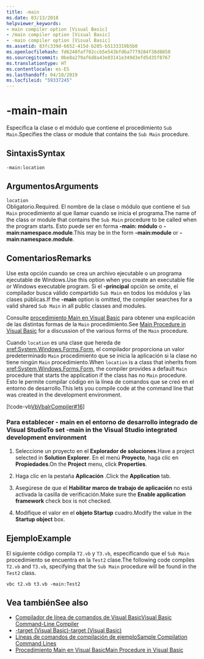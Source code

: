 ```yaml
---
title: -main
ms.date: 03/13/2018
helpviewer_keywords:
- main compiler option [Visual Basic]
- /main compiler option [Visual Basic]
- -main compiler option [Visual Basic]
ms.assetid: 83fc339d-6652-415d-b205-b5133319b5b0
ms.openlocfilehash: fd6240faf702ccb5e543bfd6a7779284f38d8850
ms.sourcegitcommit: 0be8a279af6d8a43e03141e349d3efd5d35f8767
ms.translationtype: HT
ms.contentlocale: es-ES
ms.lasthandoff: 04/18/2019
ms.locfileid: "59337245"
---
```

# <a name="-main"></a><span data-ttu-id="1f8d3-102">-main</span><span class="sxs-lookup"><span data-stu-id="1f8d3-102">-main</span></span>
<span data-ttu-id="1f8d3-103">Especifica la clase o el módulo que contiene el procedimiento `Sub Main`.</span><span class="sxs-lookup"><span data-stu-id="1f8d3-103">Specifies the class or module that contains the `Sub Main` procedure.</span></span>  
  
## <a name="syntax"></a><span data-ttu-id="1f8d3-104">Sintaxis</span><span class="sxs-lookup"><span data-stu-id="1f8d3-104">Syntax</span></span>  
  
```  
-main:location  
```  
  
## <a name="arguments"></a><span data-ttu-id="1f8d3-105">Argumentos</span><span class="sxs-lookup"><span data-stu-id="1f8d3-105">Arguments</span></span>  
 `location`  
 <span data-ttu-id="1f8d3-106">Obligatorio.</span><span class="sxs-lookup"><span data-stu-id="1f8d3-106">Required.</span></span> <span data-ttu-id="1f8d3-107">El nombre de la clase o módulo que contiene el `Sub Main` procedimiento al que llamar cuando se inicia el programa.</span><span class="sxs-lookup"><span data-stu-id="1f8d3-107">The name of the class or module that contains the `Sub Main` procedure to be called when the program starts.</span></span> <span data-ttu-id="1f8d3-108">Esto puede ser en forma **-main: módulo** o **-main:namespace.module**.</span><span class="sxs-lookup"><span data-stu-id="1f8d3-108">This may be in the form **-main:module** or **-main:namespace.module**.</span></span>  
  
## <a name="remarks"></a><span data-ttu-id="1f8d3-109">Comentarios</span><span class="sxs-lookup"><span data-stu-id="1f8d3-109">Remarks</span></span>  
 <span data-ttu-id="1f8d3-110">Use esta opción cuando se crea un archivo ejecutable o un programa ejecutable de Windows.</span><span class="sxs-lookup"><span data-stu-id="1f8d3-110">Use this option when you create an executable file or Windows executable program.</span></span> <span data-ttu-id="1f8d3-111">Si el **-principal** opción se omite, el compilador busca válido compartido `Sub Main` en todos los módulos y las clases públicas.</span><span class="sxs-lookup"><span data-stu-id="1f8d3-111">If the **-main** option is omitted, the compiler searches for a valid shared `Sub Main` in all public classes and modules.</span></span>  
  
 <span data-ttu-id="1f8d3-112">Consulte [procedimiento Main en Visual Basic](../../../visual-basic/programming-guide/program-structure/main-procedure.md) para obtener una explicación de las distintas formas de la `Main` procedimiento.</span><span class="sxs-lookup"><span data-stu-id="1f8d3-112">See [Main Procedure in Visual Basic](../../../visual-basic/programming-guide/program-structure/main-procedure.md) for a discussion of the various forms of the `Main` procedure.</span></span>  
  
 <span data-ttu-id="1f8d3-113">Cuando `location` es una clase que hereda de <xref:System.Windows.Forms.Form>, el compilador proporciona un valor predeterminado `Main` procedimiento que se inicia la aplicación si la clase no tiene ningún `Main` procedimiento.</span><span class="sxs-lookup"><span data-stu-id="1f8d3-113">When `location` is a class that inherits from <xref:System.Windows.Forms.Form>, the compiler provides a default `Main` procedure that starts the application if the class has no `Main` procedure.</span></span> <span data-ttu-id="1f8d3-114">Esto le permite compilar código en la línea de comandos que se creó en el entorno de desarrollo.</span><span class="sxs-lookup"><span data-stu-id="1f8d3-114">This lets you compile code at the command line that was created in the development environment.</span></span>  
  
 [!code-vb[VbVbalrCompiler#16](~/samples/snippets/visualbasic/VS_Snippets_VBCSharp/VbVbalrCompiler/VB/Class1.vb#16)]  
  
### <a name="to-set--main-in-the-visual-studio-integrated-development-environment"></a><span data-ttu-id="1f8d3-115">Para establecer - main en el entorno de desarrollo integrado de Visual Studio</span><span class="sxs-lookup"><span data-stu-id="1f8d3-115">To set -main in the Visual Studio integrated development environment</span></span>  
  
1. <span data-ttu-id="1f8d3-116">Seleccione un proyecto en el **Explorador de soluciones**.</span><span class="sxs-lookup"><span data-stu-id="1f8d3-116">Have a project selected in **Solution Explorer**.</span></span> <span data-ttu-id="1f8d3-117">En el menú **Proyecto**, haga clic en **Propiedades**.</span><span class="sxs-lookup"><span data-stu-id="1f8d3-117">On the **Project** menu, click **Properties**.</span></span>  
  
2. <span data-ttu-id="1f8d3-118">Haga clic en la pestaña **Aplicación** .</span><span class="sxs-lookup"><span data-stu-id="1f8d3-118">Click the **Application** tab.</span></span>  
  
3. <span data-ttu-id="1f8d3-119">Asegúrese de que el **Habilitar marco de trabajo de aplicación** no está activada la casilla de verificación.</span><span class="sxs-lookup"><span data-stu-id="1f8d3-119">Make sure the **Enable application framework** check box is not checked.</span></span>  
  
4. <span data-ttu-id="1f8d3-120">Modifique el valor en el **objeto Startup** cuadro.</span><span class="sxs-lookup"><span data-stu-id="1f8d3-120">Modify the value in the **Startup object** box.</span></span>  
  
## <a name="example"></a><span data-ttu-id="1f8d3-121">Ejemplo</span><span class="sxs-lookup"><span data-stu-id="1f8d3-121">Example</span></span>  
 <span data-ttu-id="1f8d3-122">El siguiente código compila `T2.vb` y `T3.vb`, especificando que el `Sub Main` procedimiento se encuentra en la `Test2` clase.</span><span class="sxs-lookup"><span data-stu-id="1f8d3-122">The following code compiles `T2.vb` and `T3.vb`, specifying that the `Sub Main` procedure will be found in the `Test2` class.</span></span>  
  
```console
vbc t2.vb t3.vb -main:Test2  
```  
  
## <a name="see-also"></a><span data-ttu-id="1f8d3-123">Vea también</span><span class="sxs-lookup"><span data-stu-id="1f8d3-123">See also</span></span>

- [<span data-ttu-id="1f8d3-124">Compilador de línea de comandos de Visual Basic</span><span class="sxs-lookup"><span data-stu-id="1f8d3-124">Visual Basic Command-Line Compiler</span></span>](../../../visual-basic/reference/command-line-compiler/index.md)
- [<span data-ttu-id="1f8d3-125">-target (Visual Basic)</span><span class="sxs-lookup"><span data-stu-id="1f8d3-125">-target (Visual Basic)</span></span>](../../../visual-basic/reference/command-line-compiler/target.md)
- [<span data-ttu-id="1f8d3-126">Líneas de comandos de compilación de ejemplo</span><span class="sxs-lookup"><span data-stu-id="1f8d3-126">Sample Compilation Command Lines</span></span>](../../../visual-basic/reference/command-line-compiler/sample-compilation-command-lines.md)
- [<span data-ttu-id="1f8d3-127">Procedimiento Main en Visual Basic</span><span class="sxs-lookup"><span data-stu-id="1f8d3-127">Main Procedure in Visual Basic</span></span>](../../../visual-basic/programming-guide/program-structure/main-procedure.md)
